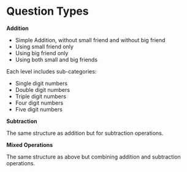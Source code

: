 # Question Types

**Addition**

- Simple Addition, without small friend and without big friend
- Using small friend only
- Using big friend only
- Using both small and big friends

Each level includes sub-categories:

- Single digit numbers
- Double digit numbers
- Triple digit numbers
- Four digit numbers
- Five digit numbers

**Subtraction**

The same structure as addition but for subtraction operations.

**Mixed Operations**

The same structure as above but combining addition and subtraction operations.
